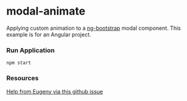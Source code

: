 # modal-animate

Applying custom animation to a [ng-bootstrap](https://ng-bootstrap.github.io/#/components/modal/api) modal component. This example is for an Angular project.

### Run Application
`npm start`

### Resources

[Help from Eugeny via this github issue](https://github.com/ng-bootstrap/ng-bootstrap/issues/894#issuecomment-312850981)
